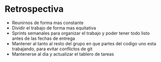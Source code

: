 Retrospectiva
=============

* Reunirnos de forma mas constante
* Dividir el trabajo de forma mas equitativa
* Sprints semanales para organizar el trabajo y poder tener todo listo antes de las fechas de entrega
* Mantener al tanto al resto del grupo en que partes del codigo uno esta trabajando, para evitar conflictos de git
* Mantenerse al dia y actualizar el tablero de tareas 
